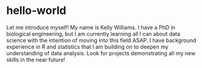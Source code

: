 # hello-world
Let me introduce myself!
My name is Kelly Williams. I have a PhD in biological engineering, but I am currently learning all I can about data science with the intention of moving into this field ASAP. I have background experience in R and statistics that I am building on to deepen my understanding of data analysis. Look for projects demonstrating all my new skills in the near future!
